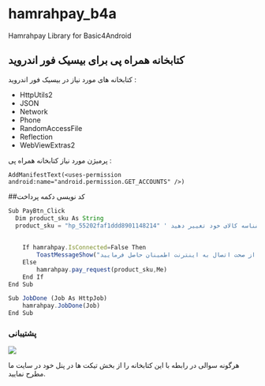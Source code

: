 # hamrahpay_b4a
Hamrahpay Library for Basic4Android
## کتابخانه همراه پی برای بیسیک فور اندروید

کتابخانه های مورد نیاز در بیسیک فور اندروید :
* HttpUtils2
* JSON
* Network
* Phone
* RandomAccessFile
* Reflection
* WebViewExtras2

پرمیژن مورد نیاز کتابخانه همراه پی :
```
AddManifestText(<uses-permission android:name="android.permission.GET_ACCOUNTS" />)
```

##کد نویسی دکمه پرداخت

```javascript
Sub PayBtn_Click
  Dim product_sku As String
  product_sku = "hp_55202faf1ddd8901148214" ' این کد را به شناسه کالای خود تغییر دهید
  
  
	If hamrahpay.IsConnected=False Then
		ToastMessageShow("دستگاه شما به اینترنت متصل نمیباشد . لطفا از صحت اتصال به اینترنت اطمینان حاصل فرمایید.",True)
	Else
		hamrahpay.pay_request(product_sku,Me)
	End If
End Sub

Sub JobDone (Job As HttpJob)
	hamrahpay.JobDone(Job)
End Sub
```



### پشتیبانی

[![](https://hamrahpay.com/assets/home/theme/img/logo-red.png)](https://hamrahpay.com)

 هرگونه سوالی در رابطه با این کتابخانه را از بخش تیکت ها در پنل خود در سایت ما مطرح نمایید.
 

